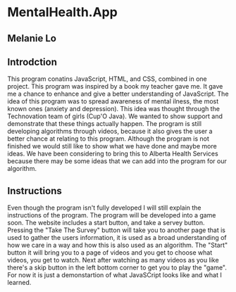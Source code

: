 # MentalHealth.App
## Melanie Lo

## Introdction
This program conatins JavaScript, HTML, and CSS, combined in one project. This program was inspired by a book my teacher gave me. It gave me a chance to enhance and give a better understanding of JavaScript. The idea of this program was to spread awareness of mental ilness, the most known ones (anxiety and depression). This idea was thought through the Technovation team of girls (Cup'O Java). We wanted to show support and demonstrate that these things actually happen. The program is still developing algorithms through videos, because it also gives the user a better chance at relating to this program. Although the program is not finished we would still like to show what we have done and maybe more ideas. We have been considering to bring this to Alberta Health Services because there may be some ideas that we can add into the program for our algorithm.

## Instructions
Even though the program isn't fully developed I will still explain the instructions of the program. The program will be developed into a game soon. The website includes a start button, and take a servey button. Pressing the "Take The Survey" button will take you to another page that is used to gather the users information, it is used as a broad understanding of how we care in a way and how this is also used as an algorithm. The "Start" button it will bring you to a page of videos and you get to choose what videos, you get to watch. Next after watching as many videos as you like there's a skip button in the left bottom corner to get you to play the "game". For now it is just a demonstartion of what JavaSCript looks like and what I learned.


